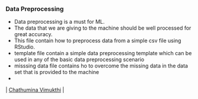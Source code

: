 
### Data Preprocessing

* Data preprocessing is a must for ML.
* The data that we are giving to the machine should be well processed for great accuracy.
* This file contain how to preprocess data from a simple csv file using RStudio.
* template file contain a simple data preprocessing template which can be used in any of the basic data preprocessing scenario
* misssing data file contains ho to overcome the missing data in the data set that is provided to the machine
* 

| [Chathumina Vimukthi](https://github.com/ChathuminaVimukthi)   |
